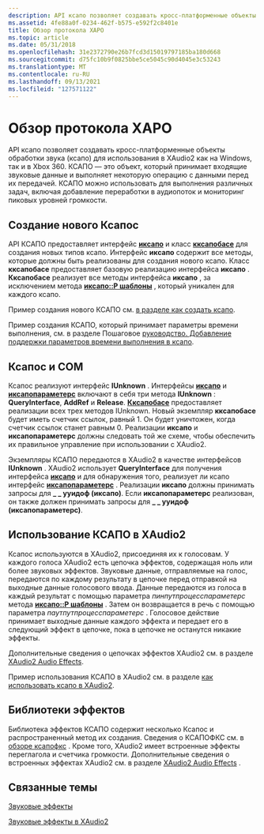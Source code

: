 ```yaml
---
description: API ксапо позволяет создавать кросс-платформенные объекты обработки звука (ксапо) для использования в XAudio2 как на Windows, так и в Xbox 360.
ms.assetid: 4fe88a0f-0234-462f-b575-e592f2c8401e
title: Обзор протокола XAPO
ms.topic: article
ms.date: 05/31/2018
ms.openlocfilehash: 31e2372790e26b7fcd3d15019797185ba180d668
ms.sourcegitcommit: d75fc10b9f0825bbe5ce5045c90d4045e3c53243
ms.translationtype: MT
ms.contentlocale: ru-RU
ms.lasthandoff: 09/13/2021
ms.locfileid: "127571122"
---
```

# <a name="xapo-overview"></a>Обзор протокола XAPO

API ксапо позволяет создавать кросс-платформенные объекты обработки звука (ксапо) для использования в XAudio2 как на Windows, так и в Xbox 360. КСАПО — это объект, который принимает входящие звуковые данные и выполняет некоторую операцию с данными перед их передачей. КСАПО можно использовать для выполнения различных задач, включая добавление переработки в аудиопоток и мониторинг пиковых уровней громкости.

## <a name="creating-new-xapos"></a>Создание нового Ксапос

API КСАПО предоставляет интерфейс [**иксапо**](/windows/desktop/api/XAPO/nn-xapo-ixapo) и класс [**кксапобасе**](/windows/desktop/api/XAPOBase/nl-xapobase-cxapobase) для создания новых типов ксапо. Интерфейс **иксапо** содержит все методы, которые должны быть реализованы для создания нового ксапо. Класс **кксапобасе** предоставляет базовую реализацию интерфейса **иксапо** . **Кксапобасе** реализует все методы интерфейса **иксапо** , за исключением метода [**иксапо::P шаблоны**](/windows/win32/api/xapo/nf-xapo-ixapo-process) , который уникален для каждого ксапо.

Пример создания нового КСАПО см. [в разделе как создать ксапо](how-to--create-an-xapo.md).

Пример создания КСАПО, который принимает параметры времени выполнения, см. в разделе Пошаговое [руководство. Добавление поддержки параметров времени выполнения в ксапо](how-to--add-run-time-parameter-support-to-an-xapo.md).

## <a name="xapos-and-com"></a>Ксапос и COM

Ксапос реализуют интерфейс **IUnknown** . Интерфейсы [**иксапо**](/windows/desktop/api/XAPO/nn-xapo-ixapo) и [**иксапопараметерс**](/windows/desktop/api/XAPO/nn-xapo-ixapoparameters) включают в себя три метода **IUnknown** : **QueryInterface**, **AddRef** и **Release**. [**Кксапобасе**](/windows/desktop/api/XAPOBase/nl-xapobase-cxapobase) предоставляет реализации всех трех методов IUnknown. Новый экземпляр **кксапобасе** будет иметь счетчик ссылок, равный 1. Он будет уничтожен, когда счетчик ссылок станет равным 0. Реализации **иксапо** и **иксапопараметерс** должны следовать той же схеме, чтобы обеспечить их правильное управление при использовании с XAudio2.

Экземпляры КСАПО передаются в XAudio2 в качестве интерфейсов **IUnknown** . XAudio2 использует **QueryInterface** для получения интерфейса [**иксапо**](/windows/desktop/api/XAPO/nn-xapo-ixapo) и для обнаружения того, реализует ли ксапо интерфейс [**иксапопараметерс**](/windows/desktop/api/XAPO/nn-xapo-ixapoparameters) . Реализации **иксапо** должны принимать запросы для **\_ \_ ууидоф (иксапо)**. Если **иксапопараметерс** реализован, он также должен принимать запросы для **\_ \_ ууидоф (иксапопараметерс)**.

## <a name="using-an-xapo-in-xaudio2"></a>Использование КСАПО в XAudio2

Ксапос используются в XAudio2, присоединяя их к голосовам. У каждого голоса XAudio2 есть цепочка эффектов, содержащая ноль или более звуковых эффектов. Звуковые данные, отправляемые на голос, передаются по каждому результату в цепочке перед отправкой на выходные данные голосового ввода. Данные передаются из голоса в каждый результат с помощью параметра *пинпутпроцесспараметерс* метода [**иксапо::P шаблоны**](/windows/win32/api/xapo/nf-xapo-ixapo-process) . Затем он возвращается в речь с помощью параметра *паутпутпроцесспараметерс* . Голосовое действие принимает выходные данные каждого эффекта и передает его в следующий эффект в цепочке, пока в цепочке не останутся никакие эффекты.

Дополнительные сведения о цепочках эффектов XAudio2 см. в разделе [XAudio2 Audio Effects](xaudio2-audio-effects.md).

Пример использования КСАПО в XAudio2 см. в разделе [как использовать ксапо в XAudio2](how-to--use-an-xapo-in-xaudio2.md).

## <a name="effect-libraries"></a>Библиотеки эффектов

Библиотека эффектов КСАПО содержит несколько Ксапос и распространенный метод их создания. Сведения о КСАПОФКС см. в [обзоре ксапофкс](xapofx-overview.md) . Кроме того, XAudio2 имеет встроенные эффекты переглагола и счетчика громкости. Дополнительные сведения о встроенных эффектах XAudio2 см. в разделе [XAudio2 Audio Effects](xaudio2-audio-effects.md) .

## <a name="related-topics"></a>Связанные темы

<dl> <dt>

[Звуковые эффекты](audio-effects.md)
</dt> <dt>

[Звуковые эффекты в XAudio2](xaudio2-audio-effects.md)
</dt> </dl>

 

 
